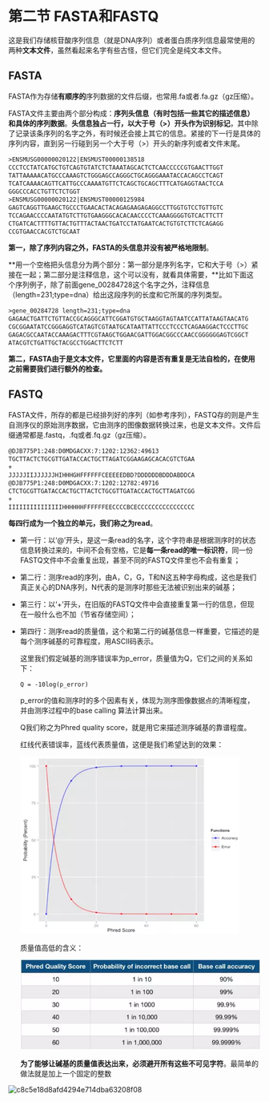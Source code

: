 # 第二节 FASTA和FASTQ

这是我们存储核苷酸序列信息（就是DNA序列）或者蛋白质序列信息最常使用的两种**文本文件**，虽然看起来名字有些古怪，但它们完全是纯文本文件。

## FASTA

FASTA作为存储**有顺序的**序列数据的文件后缀，也常用.fa或者.fa.gz（gz压缩）。

FASTA文件主要由两个部分构成：**序列头信息（有时包括一些其它的描述信息）和具体的序列数据**。**头信息独占一行，以大于号（>）开头作为识别标记**，其中除了记录该条序列的名字之外，有时候还会接上其它的信息。紧接的下一行是具体的序列内容，直到另一行碰到另一个大于号（>）开头的新序列或者文件末尾。
```
>ENSMUSG00000020122|ENSMUST00000138518
CCCTCCTATCATGCTGTCAGTGTATCTCTAAATAGCACTCTCAACCCCCGTGAACTTGGT
TATTAAAAACATGCCCAAAGTCTGGGAGCCAGGGCTGCAGGGAAATACCACAGCCTCAGT
TCATCAAAACAGTTCATTGCCCAAAATGTTCTCAGCTGCAGCTTTCATGAGGTAACTCCA
GGGCCCACCTGTTCTCTGGT
>ENSMUSG00000020122|ENSMUST00000125984
GAGTCAGGTTGAAGCTGCCCTGAACACTACAGAGAAGAGAGGCCTTGGTGTCCTGTTGTC
TCCAGAACCCCAATATGTCTTGTGAAGGGCACACAACCCCTCAAAGGGGTGTCACTTCTT
CTGATCACTTTTGTTACTGTTTACTAACTGATCCTATGAATCACTGTGTCTTCTCAGAGG
CCGTGAACCACGTCTGCAAT
```

**第一，除了序列内容之外，FASTA的头信息并没有被严格地限制**。

**用一个空格把头信息分为两个部分：第一部分是序列名字，它和大于号（>）紧接在一起；第二部分是注释信息，这个可以没有，就看具体需要，**比如下面这个序列例子，除了前面gene_00284728这个名字之外，注释信息（length=231;type=dna）给出这段序列的长度和它所属的序列类型。

```
>gene_00284728 length=231;type=dna
GAGAACTGATTCTGTTACCGCAGGGCATTCGGATGTGCTAAGGTAGTAATCCATTATAAGTAACATG
CGCGGAATATCCGGGAGGTCATAGTCGTAATGCATAATTATTCCCTCCCTCAGAAGGACTCCCTTGC
GAGACGCCAATACCAAAGACTTTCGTAAGCTGGAACGATTGGACGGCCCAACCGGGGGGAGTCGGCT
ATACGTCTGATTGCTACGCCTGGACTTCTCTT
```

**第二，FASTA由于是文本文件，它里面的内容是否有重复是无法自检的，在使用之前需要我们进行额外的检查。**

## FASTQ

FASTA文件，所存的都是已经排列好的序列（如参考序列），FASTQ存的则是产生自测序仪的原始测序数据，它由测序的图像数据转换过来，也是文本文件。文件后缀通常都是.fastq，.fq或者.fq.gz（gz压缩）。

```
@DJB775P1:248:D0MDGACXX:7:1202:12362:49613
TGCTTACTCTGCGTTGATACCACTGCTTAGATCGGAAGAGCACACGTCTGAA
+
JJJJJIIJJJJJJHIHHHGHFFFFFFCEEEEEDBD?DDDDDDBDDDABDDCA
@DJB775P1:248:D0MDGACXX:7:1202:12782:49716
CTCTGCGTTGATACCACTGCTTACTCTGCGTTGATACCACTGCTTAGATCGG
+
IIIIIIIIIIIIIIIHHHHHHFFFFFFEECCCCBCECCCCCCCCCCCCCCCC
```

**每四行成为一个独立的单元，我们称之为read**。

- 第一行：以‘@’开头，是这一条read的名字，这个字符串是根据测序时的状态信息转换过来的，中间不会有空格，它是**每一条read的唯一标识符**，同一份FASTQ文件中不会重复出现，甚至不同的FASTQ文件里也不会有重复； 

- 第二行：测序read的序列，由A，C，G，T和N这五种字母构成，这也是我们真正关心的DNA序列，N代表的是测序时那些无法被识别出来的碱基；

- 第三行：以‘+’开头，在旧版的FASTQ文件中会直接重复第一行的信息，但现在一般什么也不加（节省存储空间）；

- 第四行：测序read的质量值，这个和第二行的碱基信息一样重要，它描述的是每个测序碱基的可靠程度，用ASCII码表示。

  这里我们假定碱基的测序错误率为p_error，质量值为Q，它们之间的关系如下：

  ``` 
  Q = -10log(p_error)
  ```

  p_error的值和测序时的多个因素有关，体现为测序图像数据点的清晰程度，并由测序过程中的base calling 算法计算出来。

  Q我们称之为Phred quality score，就是用它来描述测序碱基的靠谱程度。

  红线代表错误率，蓝线代表质量值，这便是我们希望达到的效果：

  ![a71be6ee0a154de85831b987e8d3840](pic\a71be6ee0a154de85831b987e8d3840.png)

  质量值高低的含义：

  ![a71be6ee0a154de85831b987e8d3840](pic\9fec3052f77a81c14840eed26629f68.png)

  **为了能够让碱基的质量值表达出来，必须避开所有这些不可见字符**。最简单的做法就是加上一个固定的整数

![c8c5e18d8afd4294e714dba63208f08](\pic\c8c5e18d8afd4294e714dba63208f08.png)







